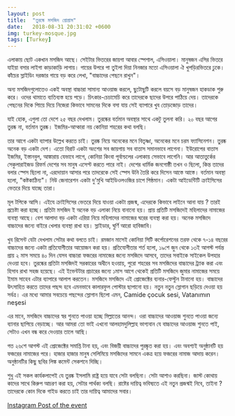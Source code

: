 ```yaml
---
layout: post
title:  "তুরষ্কে মসজিদ প্রোগ্রাম"
date:   2018-08-31 20:31:02 +0600
img: turkey-mosque.jpg
tags: [Turkey]
---
```

এলাকায় ছোট একখান মসজিদ আছে। সেইটার ভিতরের জায়গা আবার স্পেশাল, এসিওয়ালা। মানুষজন এসির ভিতরে যাইয়া বসার লাইগা কাড়াকাড়ি লাগায়। গায়ের উপরে পা তুইলা দিয়া নিনজার মতো এসিওয়ালা ঐ খুপড়িরভিতরে ঢুকে। কাঁচের স্লাইডিং দরজার গায়ে বড় করে লেখা, "বাচ্চাদের পেছনে রাখুন"।

অন্য মসজিদগুলোতেও একই অবস্থা বাচ্চারা সামান্য আওয়াজ করলে, ছুটোছুটি করলে বয়সে বড় মানুষজন হাকডাক শুরু করে। ওদের থামাতে ব্যতিব্যস্ত হয়ে পড়ে। চিৎকার-চেচামেচি করে তাদেরকে ছাদের উপরে পাঠিয়ে দেয়। তাদেরকে পেছনের দিকে পািয়ে দিয়ে নিজেরা কিভাবে সামনের দিকে বসা যায় সেই ব্যাপারে খুব তোড়জোড় তাদের।

যাই হোক, এগুলা তো দেশে ২৫ বছর দেখলাম। তুরষ্কের বর্তমান অবস্থার সাথে একটু তুলনা করি। ২০ বছর আগের তুরষ্ক না‌, বর্তমান তুরষ্ক। ইজমির-আন্কারা নয়‌ কোনিয়া শহরের কথা বলছি।

তার আগে একটা ব্যাপার উল্লেখ করতে চাই। তুরষ্ক নিয়ে অনেকের মনে বিতৃষ্ণা, অনেকের মনে চরম ফ্যাসিনেশন। তুরষ্ক অনেক বড় একটা দেশ। এতো বিরাট একটা অংশের সব জায়গায় সব বাতাস সমানভাবে লাগেনা। ইউরোপের বাতাস ইজমির, ইস্তানবুল, আঙ্কারায় যেভাবে লাগে, কোনিয়া কিংবা পূর্বান্চলের এলাকায় সেভাবে লাগেনি। আর আতাতুর্কের সেকুলারাইজড রিফর্ম দেশের সব মানুষ এসেপ্ট করতে পারে নাই। দেশের ধার্মিক জনগোষ্ঠী তখন ও ছিলো, কিন্ত তাদের বলার স্পেস ছিলো না, এরদোয়ান আসার পরে তাদরেকে সেই স্পেস উনি তৈরি করে দিসেন আস্তে আস্তে। বর্তমান অবস্থা হলো, "কষ্টকাঠিন্য"। নিউ জেনারেশন একটা দু'মুখি আইডিওলওজির চাপে পিষ্ঠমান। একটা আইডেন্টিটি ক্রাইসিসের ভেতরে দিয়ে যাচ্ছে তারা।

মূল টপিকে আসি। এইযে ক্রাইসিসের ভেতরে দিয়ে যাওয়া একটা প্রজন্ম, এদেরকে কিভাবে লাইনে আনা যায় ?
তারই প্রচেষ্টা করা হচ্ছে। প্রতিটা মসজিদ ই অনেক বড় এলাকা নিয়ে বানানো হয়। প্রায় প্রতিটি মসজিদেই মহিলাদের নামাজের ব্যবস্থা আছে। বেশ আলাদা বড় একটা এরিয়া নিয়ে মহিলাদের নামাজের ঘরের ব্যবস্থা করা হয়। অনেক মসজিদে বাচ্চাদের জন্যে বাইরে খেলার ব্যবস্থা রাখা হয়। স্লাইডার, ঘুর্ণি আরো হাবিজাবি।

খুব রিসেন্ট যেটা দেখলাম সেটার কথা বলতে চাই। রমজান মাসেই কোনিয়া সিটি কর্পোরেশনের তরফ থেকে ৭-১৪ বছরের বাচ্চাদের জন্যে একটা প্রতিযোগীতার আয়োজন করা হয়। প্রতিযোগীতার শর্ত হলো‌, ১৯শে জুন থেকে ১৩ই আগস্ট পর্যন্ত প্রায় ২ মাস সময়ে ৪০ দিন যেসব বাচ্চারা ফজরের নামাজের জন্যে মসজিদে আসবে, তাদের সবাইকে সাইকেল উপহার দেওয়া হবে। তুরষ্কের প্রতিটা মসজিদই সরকারের অধীনে হওয়ায়, পুরো শহরের সব মসজিদের বাচ্চাদের ট্র্যাক করা এবং হিসাব রাখা সহজ হয়েছে। এই ইভেন্টটার প্রচারের জন্যে ১মাস আগে থেকেই প্রতিটি মসজিদে জুমার নামাজের সময়ে ইমাম সাহেব এটার ব্যাপারে আলাপ করতেন। মসজিদে মসজিদে এই প্রোজেক্টের ব্যনার-ফেস্টুন টানানো হয়। বাচ্চাদের উৎসাহিত করতে তাদের পছন্দ হবে এমনভাবে কালারফুল পোস্টার ছাপানো হয়। নতুন নতুন স্লোগান ছড়িয়ে দেওয়া হয় সর্বত্র। এর মধ্যে আমার সবচেয়ে পছন্দের স্লোগান ছিলো এমন,
Camide çocuk sesi,
Vatanımın neşesi

এর মানে, মসজিদে বাচ্চাদের স্বর শুনতে পাওয়া হচ্ছে মিল্লাতের আনন্দ। 
ওরা বাচ্চাদের আওয়াজ শুনতে পাওয়া জন্যে ব্যানার ছাপিয়ে বেড়াচ্ছে। আর আমরা তো ভাই এখনো আলহামদুলিল্লাহ ভাগ্যবান যে বাচ্চাদের আওয়াজ শুনতে পাই, সেটাও এখন বন্ধ করে দেওয়ার তালে আছি।

গত ২৬শে আগস্ট এই প্রোজেক্টের সমাপ্তি টানা হয়, এবং বিজয়ী বাচ্চাদের পুরষ্কৃত করা হয়। এবং অবশ্যই অনুষ্ঠানটি হয় ফজরের নামাজের পরে। হাজার হাজার মানুষ সেলিমিয়ে মসজিদের সামনে একত্র হয়ে ফজরের নামাজ আদায় করেন। অনুষ্ঠানটির কিছু ছবির লিঙ্ক কমেন্ট সেকশনে দিচ্ছি।

শুধু এই সকল কার্যকলাপেই যে তুরষ্ক ইসলামি রাষ্ট্র হয়ে যাবে সেটা বলছিনা। সেটা আশাও করছিনা। জাস্ট কোথায় কাদের সাথে কিরুপ আচরণ করা হয়, সেটার পার্থক্য বলছি। রাষ্টের দায়িত্ব ভবিষ্যতে এই নতুন প্রজন্মই নিবে, তাইনা ? তাদেরকে কোন দিকে গাইড করতে চাই তার দায়িত্ব আমাদের সবার।

[Instagram Post of the event](https://www.instagram.com/p/Bm8BSxtFF11/?taken-by=konyakultur)

